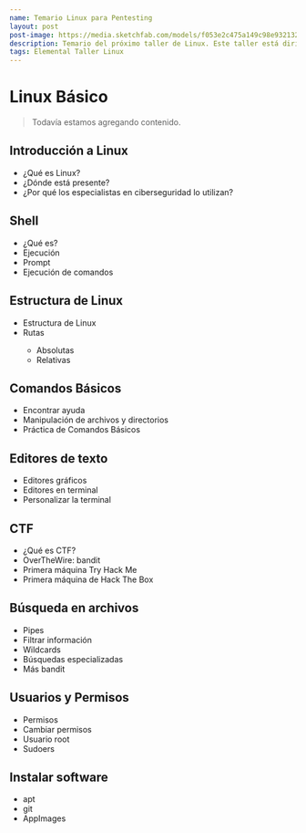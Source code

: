 ```yaml
---
name: Temario Linux para Pentesting
layout: post
post-image: https://media.sketchfab.com/models/f053e2c475a149c98e9321320ab31341/thumbnails/7632bd1580654a06a7d90a48d9229fc3/f5eb0f61a90e4724b745eff777f992d0.jpeg
description: Temario del próximo taller de Linux. Este taller está dirigido a personas con poca o nula experiencia en Linux, se abarcarán temas desde cómo ejecutar comandos hasta administración de permisos. Se incluye una introducción a la resolución de máquinas y principios de pentesting.
tags: Elemental Taller Linux
---
```


# Linux Básico
> Todavía estamos agregando contenido.

## Introducción a Linux
- ¿Qué es Linux?
- ¿Dónde está presente?
- ¿Por qué los especialistas en ciberseguridad lo utilizan?

## Shell
- ¿Qué es?
- Ejecución
- Prompt
- Ejecución de comandos

## Estructura de Linux
<ul>
<li>Estructura de Linux</li>
<li>Rutas</li>
<ul>
	<li>Absolutas</li>
	<li>Relativas</li>
</ul></ul>

## Comandos Básicos
- Encontrar ayuda
- Manipulación de archivos y directorios
- Práctica de Comandos Básicos

## Editores de texto
- Editores gráficos
- Editores en terminal
- Personalizar la terminal

## CTF 
- ¿Qué es CTF?
- OverTheWire: bandit
- Primera máquina Try Hack Me
- Primera máquina de Hack The Box

## Búsqueda en archivos
- Pipes
- Filtrar información
- Wildcards
- Búsquedas especializadas
- Más bandit

## Usuarios y Permisos
- Permisos
- Cambiar permisos
- Usuario root
- Sudoers

## Instalar software
- apt
- git
- AppImages
